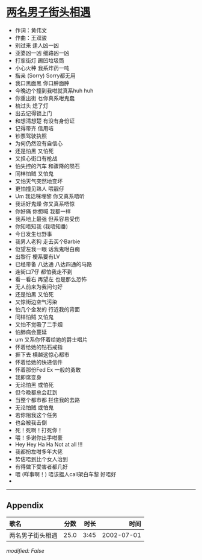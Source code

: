 # [两名男子街头相遇](https://music.163.com/song?id=67018)

* 作词：黄伟文
* 作曲：王双骏
* 别过来 逢人凶一凶
* 亚婆凶一凶 细路凶一凶
* 打挛街灯 踢凹垃圾筒
* 小心火种 我系炸药一吨
* 揩亲 (Sorry) Sorry都无用
* 我口黑面黑 你口肿面肿
* 今晚边个撞到我咁就真系huh huh
* 你重出街 乜你真系咁鬼蠢
* 梳过头 熄了灯
* 出去记得锁上门
* 和想清想楚 有没有身份证
* 记得带齐 信用咭
* 钞票驾驶执照
* 为何仍然没有自信心
* 还是怕黑 又怕死
* 又担心街口有枪战
* 怕失控的汽车 和骤降的陨石
* 同样怕贼 又怕鬼
* 又怕天气突然地变坏
* 更怕撞见熟人 喂靓仔
* Um 我话咪埋黎 你又真系唔听
* 我话好鬼燥 你又真系唔惊
* 你好痛 你想喊 我都一样
* 我系地上最强 但系容易受伤
* 你知唔知我 (我唔知番)
* 今日发生乜野事
* 我男人老狗 走去买个Barbie
* 佢望左我一眼 话我鬼咁白痴
* 出黎行 梗系要有LV
* 已经带备 八达通 八达四通的马路
* 连街口7仔 都怕我走不到
* 看一看右 再望左 也是那么恐怖
* 无人前来为我问句好
* 还是怕黑 又怕死
* 又惊街边空气污染
* 怕几个金发的 行近我的背面
* 同样怕贼 又怕鬼
* 又怕不觉吸了二手烟
* 怕肺病会蔓延
* um 又系你怀着给她的爵士唱片
* 怀着给她的钻石戒指
* 捱下去 横越这惊心都市
* 怀着给她的快递信件
* 怀着那份Fed Ex 一般的勇敢
* 我即席变身
* 无论怕黑 或怕死
* 但今晚都总会赶到
* 当整个都市都 拦住我的去路
* 无论怕贼 或怕鬼
* 若你阻我这个任务
* 也会被我击倒
* 死！死啊！打死你！
* 喂！多谢你出手咁豪
* Hey Hey Ha Ha Not at all !!!
* 我都扮左咁多年大佬
* 势估唔到比个女人治到
* 有得做下受害者都几好
* 喂 (咩事啊！) 唔该揾人call架白车黎 好唔好
* 


---

## Appendix

|歌名|分数|时长|时间|
|:---|:---:|---:|---:|
|两名男子街头相遇|25.0|3:45|2002-07-01

*modified: False*